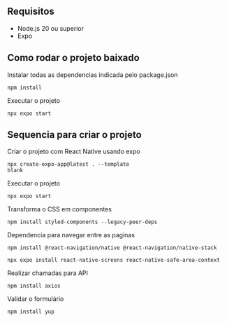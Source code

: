 ## Requisitos

* Node.js 20 ou superior
* Expo

## Como rodar o projeto baixado
Instalar todas as dependencias indicada pelo package.json
```
npm install
```

Executar o projeto
```
npx expo start
```


## Sequencia para criar o projeto
Criar o projeto com React Native usando expo
```
npx create-expo-app@latest . --template
blank
```

Executar o projeto
```
npx expo start
```

Transforma o CSS em componentes
```
npm install styled-components --legacy-peer-deps

```

Dependencia para navegar entre as paginas
```
npm install @react-navigation/native @react-navigation/native-stack
```
```
npx expo install react-native-screens react-native-safe-area-context
```

Realizar chamadas para API
```
npm install axios
```

Validar o formulário
```
npm install yup
```
